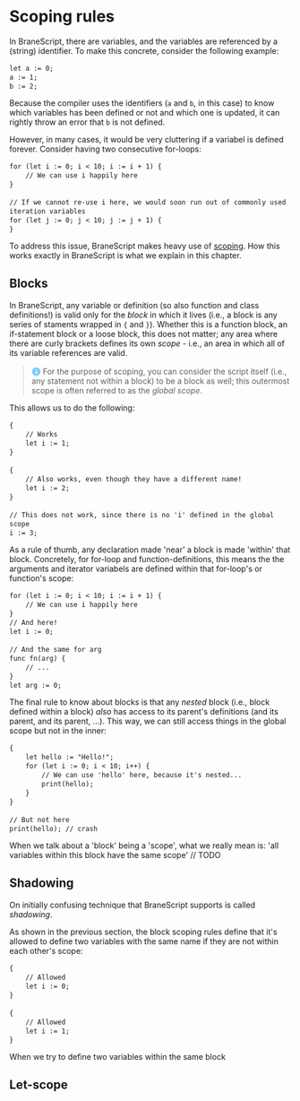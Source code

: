 # Scoping rules
In BraneScript, there are variables, and the variables are referenced by a (string) identifier. To make this concrete, consider the following example:
```bscript
let a := 0;
a := 1;
b := 2;
```
Because the compiler uses the identifiers (`a` and `b`, in this case) to know which variables has been defined or not and which one is updated, it can rightly throw an error that `b` is not defined.

However, in many cases, it would be very cluttering if a variabel is defined forever. Consider having two consecutive for-loops:
```bscript
for (let i := 0; i < 10; i := i + 1) {
    // We can use i happily here
}

// If we cannot re-use i here, we would soon run out of commonly used iteration variables
for (let j := 0; j < 10; j := j + 1) {
}
```
To address this issue, BraneScript makes heavy use of [scoping](https://en.wikipedia.org/wiki/Scope_(computer_science)). How this works exactly in BraneScript is what we explain in this chapter.


## Blocks
In BraneScript, any variable or definition (so also function and class definitions!) is valid only for the _block_ in which it lives (i.e., a block is any series of staments wrapped in `{` and `}`). Whether this is a function block, an if-statement block or a loose block, this does not matter; any area where there are curly brackets defines its own _scope_ - i.e., an area in which all of its variable references are valid.

> <img src="../assets/img/info.png" alt="info" width="16" style="margin-top: 3px; margin-bottom: -3px"/> For the purpose of scoping, you can consider the script itself (i.e., any statement not within a block) to be a block as well; this outermost scope is often referred to as the _global scope_.

This allows us to do the following:
```bscript
{
    // Works
    let i := 1;
}

{
    // Also works, even though they have a different name!
    let i := 2;
}

// This does not work, since there is no 'i' defined in the global scope
i := 3;
```

As a rule of thumb, any declaration made 'near' a block is made 'within' that block. Concretely, for for-loop and function-definitions, this means the the arguments and iterator variabels are defined within that for-loop's or function's scope:
```bscript
for (let i := 0; i < 10; i := i + 1) {
    // We can use i happily here
}
// And here!
let i := 0;

// And the same for arg
func fn(arg) {
    // ...
}
let arg := 0;
```

The final rule to know about blocks is that any _nested_ block (i.e., block defined within a block) _also_ has access to its parent's definitions (and its parent, and its parent, ...). This way, we can still access things in the global scope but not in the inner:
```bscript
{
    let hello := "Hello!";
    for (let i := 0; i < 10; i++) {
        // We can use 'hello' here, because it's nested...
        print(hello);
    }
}

// But not here
print(hello); // crash
```

When we talk about a 'block' being a 'scope', what we really mean is: 'all variables within this block have the same scope' // TODO


## Shadowing
On initially confusing technique that BraneScript supports is called _shadowing_.

As shown in the previous section, the block scoping rules define that it's allowed to define two variables with the same name if they are not within each other's scope:
```bscript
{
    // Allowed
    let i := 0;
}

{
    // Allowed
    let i := 1;
}
```

When we try to define two variables within the same block


## Let-scope

